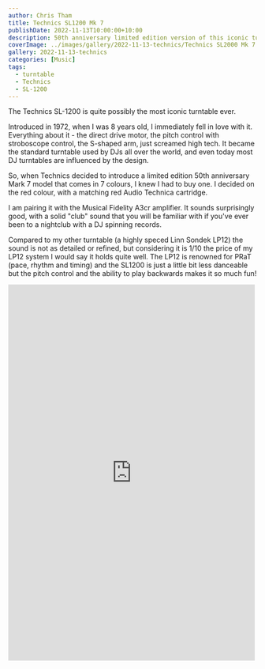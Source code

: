 ```yaml
---
author: Chris Tham
title: Technics SL1200 Mk 7
publishDate: 2022-11-13T10:00:00+10:00
description: 50th anniversary limited edition version of this iconic turntable
coverImage: ../images/gallery/2022-11-13-technics/Technics SL2000 Mk 7 Limited (2).jpeg
gallery: 2022-11-13-technics
categories: [Music]
tags:
  - turntable
  - Technics
  - SL-1200
---
```


The Technics SL-1200 is quite possibly the most iconic turntable ever.

Introduced in 1972, when I was 8 years old, I immediately fell in love with it. Everything about it - the direct drive motor, the pitch control with stroboscope control, the S-shaped arm, just screamed high tech. It became the standard turntable used by DJs all over the world, and even today most DJ turntables are influenced by the design.

So, when Technics decided to introduce a limited edition 50th anniversary Mark 7 model that comes in 7 colours, I knew I had to buy one. I decided on the red colour, with a matching red Audio Technica cartridge.

I am pairing it with the Musical Fidelity A3cr amplifier. It sounds surprisingly good, with a solid "club" sound that you will be familiar with if you've ever been to a nightclub with a DJ spinning records.

Compared to my other turntable (a highly speced Linn Sondek LP12) the sound is not as detailed or refined, but considering it is 1/10 the price of my LP12 system I would say it holds quite well. The LP12 is renowned for PRaT (pace, rhythm and timing) and the SL1200 is just a little bit less danceable but the pitch control and the ability to play backwards makes it so much fun!

<iframe src="https://www.facebook.com/plugins/post.php?href=https%3A%2F%2Fwww.facebook.com%2Fchris1.tham%2Fposts%2Fpfbid0338r75FLcWhyKT6AJmmQm3koutWb35oM5WEViwqPjskJC41rPwqFqTEQ2zwe4X7gSl&show_text=true&width=500" width="500" height="761" style="border:none;overflow:hidden" scrolling="no" frameborder="0" allowfullscreen="true" allow="autoplay; clipboard-write; encrypted-media; picture-in-picture; web-share"></iframe>
